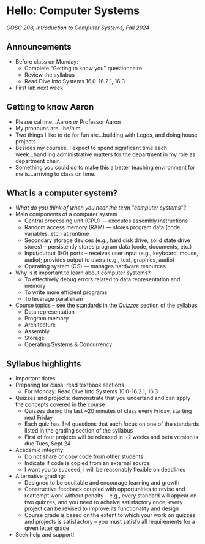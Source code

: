 # Hello: Computer Systems
_COSC 208, Introduction to Computer Systems, Fall 2024_

## Announcements
* Before class on Monday:
    * Complete "Getting to know you" questionnaire
    * Review the syllabus
    * Read Dive Into Systems 16.0-16.2.1, 16.3
* First lab next week

## Getting to know Aaron
* Please call me...Aaron _or_ Professor Aaron
* My pronouns are...he/him
* Two things I like to do for fun are...building with Legos, and doing house projects.
* Besides my courses, I expect to spend significant time each week...handling administrative matters for the department in my role as department chair.
* Something you could do to make this a better teaching environment for me is...arriving to class on time.

## What is a computer system?
* _What do you think of when you hear the term "computer systems"?_
* Main components of a computer system
    * Central processing unit (CPU) — executes assembly instructions
    * Random access memory (RAM) — stores program data (code, variables, etc.) at runtime
    * Secondary storage devices (e.g., hard disk drive, solid state drive stores) – persistently stores program data (code, documents, etc.)
    * Input/output (I/O) ports – receives user input (e.g., keyboard, mouse, audio); provides output to users (e.g., text, graphics, audio)
    * Operating system (OS) — manages hardware resources
* Why is it important to learn about computer systems?
    * To effectively debug errors related to data representation and memory
    * To write more efficient programs
    * To leverage parallelism
* Course topics – see the standards in the _Quizzes_ section of the syllabus
    * Data representation
    * Program memory
    * Architecture
    * Assembly
    * Storage
    * Operating Systems & Concurrency

## Syllabus highlights
* Important dates
* Preparing for class: read textbook sections
    * For Monday: Read Dive Into Systems 16.0-16.2.1, 16.3
* Quizzes and projects: demonstrate that you undertand and can apply the concepts covered in the course
    * Quizzes during the last ~20 minutes of class every Friday, starting next Friday
    * Each quiz has 3-4 questions that each focus on one of the standards listed in the grading section of the syllabus
    * First of four projects will be released in ~2 weeks and beta version is due Tues, Sept 24
* Academic integrity: 
    * Do not share or copy code from other students
    * Indicate if code is copied from an external source
    * I want you to succeed; I will be reasonably flexible on deadlines
* Alternative grading:
    * Designed to be equitable and encourage learning and growth
    * Constructive feedback coupled with opportunities to revise and reattempt work without penalty – e.g., every standard will appear on two quizzes, and you need to acheive satisfactory once; every project can be revised to improve its functionality and design
    * Course grade is based on the extent to which your work on quizzes and projects is satisfactory – you must satisfy all requirements for a given letter grade
* Seek help and support!
